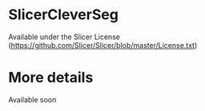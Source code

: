 # SlicerCleverSeg

Available under the Slicer License (https://github.com/Slicer/Slicer/blob/master/License.txt)  

# More details

Available soon
